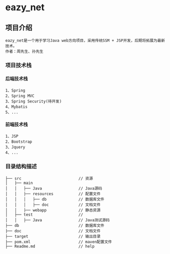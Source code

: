 # eazy_net
## 项目介绍
    eazy_net是一个用于学习Java web方向项目，采用传统SSM + JSP开发，后期将拓展为最新技术。
    作者：周先生、孙先生
    
### 项目技术栈

#### 后端技术栈
    1、Spring
    2、Spring MVC
    3、Spring Security(待开发)
    4、Mybatis
    5、...
    
#### 前端技术栈
    1、JSP
    2、Bootstrap
    3、Jquery
    4、...

### 目录结构描述
    
    ├── src                         // 资源
    │   ├── main                    
    │   │   ├── Java                // Java源码
    │   │   ├── resources           // 配置文件
    │   │   │   ├── db              // 数据库文件
    │   │   │   ├── doc             // 文档文件
    │   │   ├── webapp              // 静态资源
    │   ├── test                    // 
    │   │   ├── Java                // Java测试源码
    ├── db                          // 数据库文件
    ├── doc                         // 文档文件
    ├── target                      // 输出目录
    ├── pom.xml                     // maven配置文件
    ├── Readme.md                   // help
    
